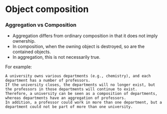 # Object composition

### Aggregation vs Composition
- Aggregation differs from ordinary composition in that it does not imply ownership. 
- In composition, when the owning object is destroyed, so are the contained objects. 
- In aggregation, this is not necessarily true. 

For example:

```
A university owns various departments (e.g., chemistry), and each department has a number of professors. 
If the university closes, the departments will no longer exist, but the professors in those departments will continue to exist. 
Therefore, a university can be seen as a composition of departments, whereas departments have an aggregation of professors. 
In addition, a professor could work in more than one department, but a department could not be part of more than one university.

```